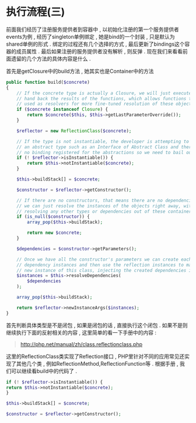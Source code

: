 # 执行流程\(三\)

前面我们经历了注册服务提供者到容器中 , 以初始化注册的第一个服务提供者events为例 , 经历了singleton单例绑定 , 她是bind的一个封装 , 只是默认为shared单例的形式 . 绑定的过程还有几个选择的方式 , 最后更新了bindings这个容器的成员属性 . 最后如果注册的服务提供者没有解析 , 则反弹 . 现在我们来看看前面遗留的几个方法的具体内容是什么 .

首先是getClosure中的build方法 , 她其实也是Container中的方法

```php
public function build($concrete)
{
    // If the concrete type is actually a Closure, we will just execute it and
    // hand back the results of the functions, which allows functions to be
    // used as resolvers for more fine-tuned resolution of these objects.
    if ($concrete instanceof Closure) {
        return $concrete($this, $this->getLastParameterOverride());
    }

    $reflector = new ReflectionClass($concrete);

    // If the type is not instantiable, the developer is attempting to resolve
    // an abstract type such as an Interface of Abstract Class and there is
    // no binding registered for the abstractions so we need to bail out.
    if (! $reflector->isInstantiable()) {
        return $this->notInstantiable($concrete);
    }

    $this->buildStack[] = $concrete;

    $constructor = $reflector->getConstructor();

    // If there are no constructors, that means there are no dependencies then
    // we can just resolve the instances of the objects right away, without
    // resolving any other types or dependencies out of these containers.
    if (is_null($constructor)) {
        array_pop($this->buildStack);

        return new $concrete;
    }

    $dependencies = $constructor->getParameters();

    // Once we have all the constructor's parameters we can create each of the
    // dependency instances and then use the reflection instances to make a
    // new instance of this class, injecting the created dependencies in.
    $instances = $this->resolveDependencies(
        $dependencies
    );

    array_pop($this->buildStack);

    return $reflector->newInstanceArgs($instances);
}
```

首先判断具体类型是不是闭包 , 如果是闭包的话 , 直接执行这个闭包 . 如果不是则继续执行下面的反射相关的内容 , 这里简单的看一下手册中的内容 : 

> http://php.net/manual/zh/class.reflectionclass.php

这里的ReflectionClass类实现了Reflection接口 , PHP里针对不同的应用常见还实现了其他几个类 , 例如ReflectionMethod,ReflectionFunction等 . 根据手册 , 我们可以继续看build中的代码了 . 

```php
if (! $reflector->isInstantiable()) {
return $this->notInstantiable($concrete);
}

$this->buildStack[] = $concrete;

$constructor = $reflector->getConstructor();
```



